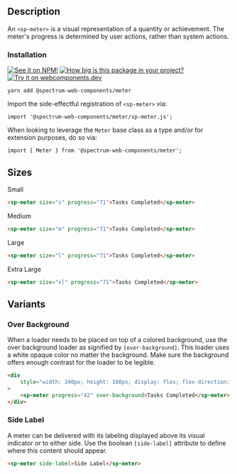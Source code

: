 ## Description

An `<sp-meter>` is a visual representation of a quantity or achievement. The meter's progress is determined by user actions, rather than system actions.

### Installation

[![See it on NPM!](https://img.shields.io/npm/v/@spectrum-web-components/meter?style=for-the-badge)](https://www.npmjs.com/package/@spectrum-web-components/meter)
[![How big is this package in your project?](https://img.shields.io/bundlephobia/minzip/@spectrum-web-components/meter?style=for-the-badge)](https://bundlephobia.com/result?p=@spectrum-web-components/meter)
[![Try it on webcomponents.dev](https://img.shields.io/badge/Try%20it%20on-webcomponents.dev-green?style=for-the-badge)](https://webcomponents.dev/edit/collection/fO75441E1Q5ZlI0e9pgq/NqxNiDV1LXR9zxzocoRh/src/index.ts)

```
yarn add @spectrum-web-components/meter
```

Import the side-effectful registration of `<sp-meter>` via:

```
import '@spectrum-web-components/meter/sp-meter.js';
```

When looking to leverage the `Meter` base class as a type and/or for extension purposes, do so via:

```
import { Meter } from '@spectrum-web-components/meter';
```

## Sizes

<sp-tabs selected="m" auto label="Size Attribute Options">
<sp-tab value="s">Small</sp-tab>
<sp-tab-panel value="s">

```html
<sp-meter size="s" progress="71">Tasks Completed</sp-meter>
```

</sp-tab-panel>
<sp-tab value="m">Medium</sp-tab>
<sp-tab-panel value="m">

```html
<sp-meter size="m" progress="71">Tasks Completed</sp-meter>
```

</sp-tab-panel>
<sp-tab value="l">Large</sp-tab>
<sp-tab-panel value="l">

```html
<sp-meter size="l" progress="71">Tasks Completed</sp-meter>
```

</sp-tab-panel>
<sp-tab value="xl">Extra Large</sp-tab>
<sp-tab-panel value="xl">

```html
<sp-meter size="xl" progress="71">Tasks Completed</sp-meter>
```

</sp-tab-panel>
</sp-tabs>

## Variants

### Over Background

When a loader needs to be placed on top of a colored background, use the over background loader as signified by `[over-background]`. This loader uses a white opaque color no matter the background. Make sure the background offers enough contrast for the loader to be legible.

```html
<div
    style="width: 240px; height: 160px; display: flex; flex-direction: column; align-items: center; justify-content: space-around; background-color: var(--spectrum-transparent-black-400);"
>
    <sp-meter progress="42" over-background>Tasks Completed</sp-meter>
</div>
```

### Side Label

A meter can be delivered with its labeling displayed above its visual indicator or to either side. Use the boolean `[side-label]` attribute to define where this content should appear.

```html
<sp-meter side-label>Side Label</sp-meter>
```
